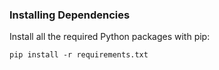 
### Installing Dependencies

Install all the required Python packages with pip:

```
pip install -r requirements.txt
```


